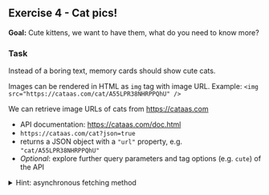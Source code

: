 ## Exercise 4 - Cat pics!

**Goal:** Cute kittens, we want to have them, what do you need to know more?

### Task
Instead of a boring text, memory cards should show cute cats.

Images can be rendered in HTML as `img` tag with image URL.
Example: `<img src="https://cataas.com/cat/A55LPR38NHRPPQhU" />`

We can retrieve image URLs of cats from https://cataas.com
- API documentation: https://cataas.com/doc.html
- `https://cataas.com/cat?json=true`
- returns a JSON object with a `"url"` property, e.g. `"cat/A55LPR38NHRPPQhU"`
- _Optional_: explore further query parameters and tag options (e.g. `cute`) of the API


<details>
    <summary>Hint: asynchronous fetching method</summary>

```tsx
const catProviderUrl = "https://cataas.com";

async function fetchCatUrl(): Promise<string> {
  const rawResponse = await fetch(`${catProviderUrl}/cat?json=true`);
  const jsonResponse = await rawResponse.json();
  return catProviderUrl + jsonResponse.url;
};
```
</details>
